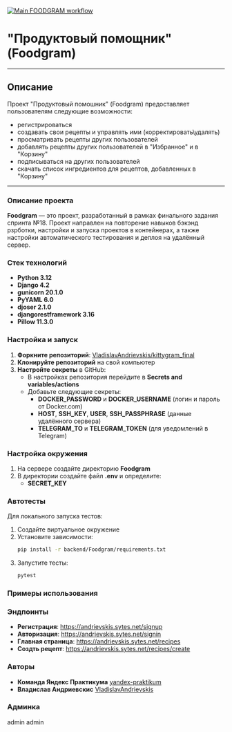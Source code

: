 [![Main FOODGRAM workflow](https://github.com/VladislavAndrievskis/foodgram/actions/workflows/foodgram_workflow.yml/badge.svg)](https://github.com/VladislavAndrievskis/foodgram/actions/workflows/foodgram_workflow.yml)
# "Продуктовый помощник" (Foodgram)
---
## Описание <a id=1></a>

Проект "Продуктовый помошник" (Foodgram) предоставляет пользователям следующие возможности:
  - регистрироваться
  - создавать свои рецепты и управлять ими (корректировать\удалять)
  - просматривать рецепты других пользователей
  - добавлять рецепты других пользователей в "Избранное" и в "Корзину"
  - подписываться на других пользователей
  - скачать список ингредиентов для рецептов, добавленных в "Корзину"
---
### Описание проекта

**Foodgram** — это проект, разработанный в рамках финального задания спринта №18. Проект направлен на повторение навыков бэкэнд рзрботки, настройки и запуска проектов в контейнерах, а также настройки автоматического тестирования и деплоя на удалённый сервер.

### Стек технологий

* **Python 3.12**
* **Django 4.2**
* **gunicorn 20.1.0**
* **PyYAML 6.0**
* **djoser 2.1.0**
* **djangorestframework 3.16**
* **Pillow 11.3.0**

### Настройка и запуск

1. **Форкните репозиторий**: [VladislavAndrievskis/kittygram_final](https://github.com/VladislavAndrievskis/Foodgram.git)
2. **Клонируйте репозиторий** на свой компьютер
3. **Настройте секреты** в GitHub:
   * В настройках репозитория перейдите в **Secrets and variables/actions**
   * Добавьте следующие секреты:
     * **DOCKER_PASSWORD** и **DOCKER_USERNAME** (логин и пароль от Docker.com)
     * **HOST**, **SSH_KEY**, **USER**, **SSH_PASSPHRASE** (данные удалённого сервера)
     * **TELEGRAM_TO** и **TELEGRAM_TOKEN** (для уведомлений в Telegram)

### Настройка окружения

1. На сервере создайте директорию **Foodgram**
2. В директории создайте файл **.env** и определите:
   * **SECRET_KEY**

### Автотесты

Для локального запуска тестов:
1. Создайте виртуальное окружение
2. Установите зависимости:
   ```bash
   pip install -r backend/Foodgram/requirements.txt
   ```
3. Запустите тесты:
   ```bash
   pytest
   ```
### Примеры использования
### Эндпоинты

* **Регистрация**: https://andrievskis.sytes.net/signup
* **Авторизация**: https://andrievskis.sytes.net/signin
* **Главная страница**: https://andrievskis.sytes.net/recipes
* **Создть рецепт**: https://andrievskis.sytes.net/recipes/create

### Авторы

* **Команда Яндекс Практикума** [yandex-praktikum](https://github.com/yandex-praktikum)
* **Владислав Андриевскис** [VladislavAndrievskis](https://github.com/VladislavAndrievskis)

### Админкa
admin
admin
